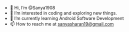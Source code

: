 - 👋 Hi, I’m @Sanya1908
- 👀 I’m interested in coding and exploring new things.    
- 🌱 I’m currently learning Android Software Development
- 📫 How to reach me at sanyasharan19@gmail.com

<!---
Sanya1908/Sanya1908 is a ✨ special ✨ repository because its `README.md` (this file) appears on your GitHub profile.
You can click the Preview link to take a look at your changes.
--->
